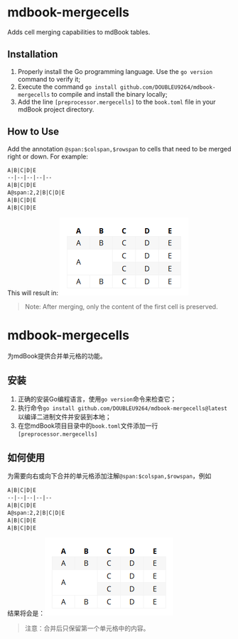 # mdbook-mergecells

Adds cell merging capabilities to mdBook tables.

## Installation

1. Properly install the Go programming language. Use the `go version` command to verify it;
1. Execute the command `go install github.com/DOUBLEU9264/mdbook-mergecells` to compile and install the binary locally;
1. Add the line `[preprocessor.mergecells]` to the `book.toml` file in your mdBook project directory.

## How to Use

Add the annotation `@span:$colspan,$rowspan` to cells that need to be merged right or down. For example:

```markdown
A|B|C|D|E
--|--|--|--|--
A|B|C|D|E
A@span:2,2|B|C|D|E
A|B|C|D|E
A|B|C|D|E
```

This will result in: ![result](image.png)

> Note: After merging, only the content of the first cell is preserved.

# mdbook-mergecells

为mdBook提供合并单元格的功能。

## 安装

1. 正确的安装Go编程语言，使用`go version`命令来检查它；
1. 执行命令`go install github.com/DOUBLEU9264/mdbook-mergecells@latest`以编译二进制文件并安装到本地；
1. 在您mdBook项目目录中的`book.toml`文件添加一行`[preprocessor.mergecells]`

## 如何使用

为需要向右或向下合并的单元格添加注解`@span:$colspan,$rowspan`，例如

```markdown
A|B|C|D|E
--|--|--|--|--
A|B|C|D|E
A@span:2,2|B|C|D|E
A|B|C|D|E
A|B|C|D|E
```

结果将会是：![result](image.png)

> 注意：合并后只保留第一个单元格中的内容。

